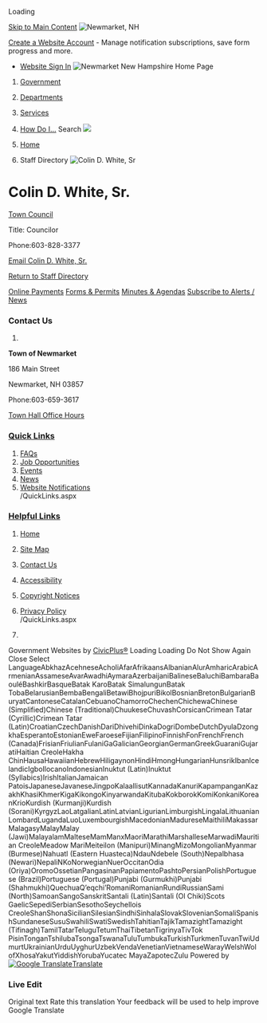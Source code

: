  

Loading

  [Skip to Main Content](#contentarea)   ![Newmarket, NH](https://www.newmarketnh.gov/ImageRepository/Document?documentID=27)  

 [Create a Website Account](/MyAccount/ProfileCreate)  - Manage notification subscriptions, save form progress and more.    

 *  [Website Sign In](/MyAccount) 
  ![Newmarket New Hampshire Home Page](https://www.newmarketnh.gov/ImageRepository/Document?documentID=72)  

 1.  [Government](/27/Government) 
 1.  [Departments](/31/Departments) 
 1.  [Services](/101/Services) 
 1.  [How Do I...](/9/How-Do-I) 
 Search  ![](https://www.newmarketnh.gov/ImageRepository/Document?documentID=70)  

 1.  [Home](/) 
 1. Staff Directory
  ![Colin D. White, Sr](https://www.newmarketnh.gov/ImageRepository/Document?documentID=615)  

# Colin D. White, Sr.

   [Town Council](/Directory.aspx?DID=11) 

Title: Councilor

Phone:603-828-3377

 [Email Colin D. White, Sr.](mailto:cwhite@newmarketnh.gov)  

 [Return to Staff Directory](/Directory.aspx) 

  [Online Payments](/391/Pay-My-Bill)   [Forms & Permits](/446)   [Minutes & Agendas](https://newmarketnh.portal.civicclerk.com/)   [Subscribe to Alerts / News](/464/Subscribe-to-Alerts-News)  

### Contact Us

 1.    

 __Town of Newmarket__    

186 Main Street   

Newmarket, NH 03857   

Phone:603-659-3617   

 [Town Hall Office Hours](/)    

###  [Quick Links](/QuickLinks.aspx?CID=15) 

 1.  [FAQs](/FAQ.aspx)  
 1.  [Job Opportunities](https://www.newmarketnh.gov/Jobs.aspx)  
 1.  [Events](https://www.newmarketnh.gov/calendar.aspx?CID=14,22)  
 1.  [News](/CivicAlerts.aspx)  
 1.  [Website Notifications](/list.aspx)  
 /QuickLinks.aspx 

###  [Helpful Links](/QuickLinks.aspx?CID=16) 

 1.  [Home](/)  
 1.  [Site Map](/sitemap)  
 1.  [Contact Us](/directory.aspx)  
 1.  [Accessibility](/accessibility)  
 1.  [Copyright Notices](/copyright)  
 1.  [Privacy Policy](/site/privacy)  
 /QuickLinks.aspx 

 1.    

 Government Websites by [CivicPlus®](https://connect.civicplus.com/referral)  Loading Loading Do Not Show Again Close Select LanguageAbkhazAcehneseAcholiAfarAfrikaansAlbanianAlurAmharicArabicArmenianAssameseAvarAwadhiAymaraAzerbaijaniBalineseBaluchiBambaraBaouléBashkirBasqueBatak KaroBatak SimalungunBatak TobaBelarusianBembaBengaliBetawiBhojpuriBikolBosnianBretonBulgarianBuryatCantoneseCatalanCebuanoChamorroChechenChichewaChinese (Simplified)Chinese (Traditional)ChuukeseChuvashCorsicanCrimean Tatar (Cyrillic)Crimean Tatar (Latin)CroatianCzechDanishDariDhivehiDinkaDogriDombeDutchDyulaDzongkhaEsperantoEstonianEweFaroeseFijianFilipinoFinnishFonFrenchFrench (Canada)FrisianFriulianFulaniGaGalicianGeorgianGermanGreekGuaraniGujaratiHaitian CreoleHakha ChinHausaHawaiianHebrewHiligaynonHindiHmongHungarianHunsrikIbanIcelandicIgboIlocanoIndonesianInuktut (Latin)Inuktut (Syllabics)IrishItalianJamaican PatoisJapaneseJavaneseJingpoKalaallisutKannadaKanuriKapampanganKazakhKhasiKhmerKigaKikongoKinyarwandaKitubaKokborokKomiKonkaniKoreanKrioKurdish (Kurmanji)Kurdish (Sorani)KyrgyzLaoLatgalianLatinLatvianLigurianLimburgishLingalaLithuanianLombardLugandaLuoLuxembourgishMacedonianMadureseMaithiliMakassarMalagasyMalayMalay (Jawi)MalayalamMalteseMamManxMaoriMarathiMarshalleseMarwadiMauritian CreoleMeadow MariMeiteilon (Manipuri)MinangMizoMongolianMyanmar (Burmese)Nahuatl (Eastern Huasteca)NdauNdebele (South)Nepalbhasa (Newari)NepaliNKoNorwegianNuerOccitanOdia (Oriya)OromoOssetianPangasinanPapiamentoPashtoPersianPolishPortuguese (Brazil)Portuguese (Portugal)Punjabi (Gurmukhi)Punjabi (Shahmukhi)QuechuaQʼeqchiʼRomaniRomanianRundiRussianSami (North)SamoanSangoSanskritSantali (Latin)Santali (Ol Chiki)Scots GaelicSepediSerbianSesothoSeychellois CreoleShanShonaSicilianSilesianSindhiSinhalaSlovakSlovenianSomaliSpanishSundaneseSusuSwahiliSwatiSwedishTahitianTajikTamazightTamazight (Tifinagh)TamilTatarTeluguTetumThaiTibetanTigrinyaTivTok PisinTonganTshilubaTsongaTswanaTuluTumbukaTurkishTurkmenTuvanTwiUdmurtUkrainianUrduUyghurUzbekVendaVenetianVietnameseWarayWelshWolofXhosaYakutYiddishYorubaYucatec MayaZapotecZulu Powered by  [![Google Translate](https://www.gstatic.com/images/branding/googlelogo/1x/googlelogo_color_42x16dp.png)Translate](https://translate.google.com)  

### Live Edit

 Original text Rate this translation Your feedback will be used to help improve Google Translate 